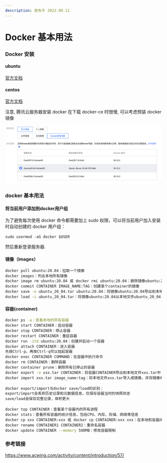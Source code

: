 ```yaml
---
description: 发布于 2022.09.11
---
```


# Docker 基本用法

### Docker 安装

#### ubuntu

[官方文档](https://docs.docker.com/engine/install/ubuntu/)

#### centos

[官方文档](https://docs.docker.com/engine/install/centos/)

注意, 腾讯云服务器安装 docker 在下载 docker-ce 时很慢, 可以考虑预装 docker 镜像

![image-20220911120709619](docker-ji-ben-yong-fa.assets/2022-09-11-040710.png)

### docker 基本用法

#### 将当前用户添加到docker用户组

为了避免每次使用 docker 命令都需要加上 sudo 权限，可以将当前用户加入安装时自动创建的 docker 用户组：

`sudo usermod -aG docker $USER`

然后重新登录服务器.

#### 镜像（images）

```bash
docker pull ubuntu:20.04：拉取一个镜像
docker images：列出本地所有镜像
docker image rm ubuntu:20.04 或 docker rmi ubuntu:20.04：删除镜像ubuntu:20.04
docker commit CONTAINER IMAGE_NAME:TAG：创建某个container的镜像
docker save -o ubuntu_20_04.tar ubuntu:20.04：将镜像ubuntu:20.04导出到本地文件ubuntu_20_04.tar中
docker load -i ubuntu_20_04.tar：将镜像ubuntu:20.04从本地文件ubuntu_20_04.tar中加载出来
```

#### 容器(container)

```bash
docker ps -a：查看本地的所有容器
docker start CONTAINER：启动容器
docker stop CONTAINER：停止容器
docker restart CONTAINER：重启容器
docker run -itd ubuntu:20.04：创建并启动一个容器
docker attach CONTAINER：进入容器
先按Ctrl-p，再按Ctrl-q可以挂起容器
docker exec CONTAINER COMMAND：在容器中执行命令
docker rm CONTAINER：删除容器
docker container prune：删除所有已停止的容器
docker export -o xxx.tar CONTAINER：将容器CONTAINER导出到本地文件xxx.tar中
docker import xxx.tar image_name:tag：将本地文件xxx.tar导入成镜像，并将镜像命名为image_name:tag

docker export/import与docker save/load的区别：
export/import会丢弃历史记录和元数据信息，仅保存容器当时的快照状态
save/load会保存完整记录，体积更大

docker top CONTAINER：查看某个容器内的所有进程
docker stats：查看所有容器的统计信息，包括CPU、内存、存储、网络等信息
docker cp xxx CONTAINER:xxx 或 docker cp CONTAINER:xxx xxx：在本地和容器间复制文件
docker rename CONTAINER1 CONTAINER2：重命名容器
docker update CONTAINER --memory 500MB：修改容器限制
```

### 参考链接

https://www.acwing.com/activity/content/introduction/57/
